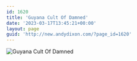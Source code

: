 ```yaml
---
id: 1620
title: 'Guyana Cult Of Damned'
date: '2023-03-17T13:45:21+00:00'
layout: page
guid: 'http://new.andydixon.com/?page_id=1620'
---
```


![Guyana Cult Of Damned](https://i0.wp.com/assets.g8x2.ldn.idrivee2-23.com/posters/Guyana%20Cult%20Of%20Damned%2001.jpg?w=1200&ssl=1 "Guyana Cult Of Damned")